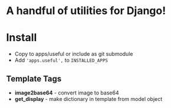 # A handful of utilities for Django!

# Install
* Copy to apps/useful or include as git submodule
* Add ```'apps.useful',``` to ```INSTALLED_APPS ```

## Template Tags
* **image2base64** - convert image to base64
* **get_display** - make dictionary in template from model object
